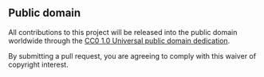 ## Public domain

All contributions to this project will be released into the public domain  worldwide through the [CC0 1.0 Universal public domain dedication](https://creativecommons.org/publicdomain/zero/1.0/).

By submitting a pull request, you are agreeing to comply with this waiver of copyright interest.
